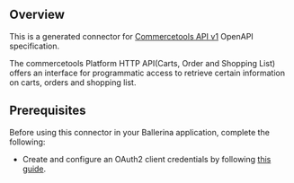 ## Overview
This is a generated connector for [Commercetools API v1](https://docs.commercetools.com/api/) OpenAPI specification.

The commercetools Platform HTTP API(Carts, Order and Shopping List) offers an interface for programmatic access to retrieve certain information on carts, orders and shopping list.
## Prerequisites

Before using this connector in your Ballerina application, complete the following:

* Create and configure an OAuth2 client credentials by following [this guide](https://docs.commercetools.com/api/authorization).